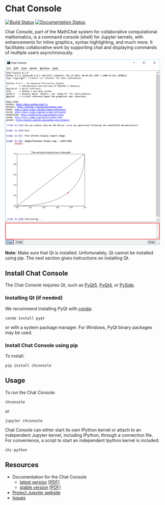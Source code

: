 # Chat Console

[![Build Status](https://travis-ci.org/jupyter/qtconsole.svg?branch=master)](https://travis-ci.org/jupyter/qtconsole)
[![Documentation Status](https://readthedocs.org/projects/chconsole/badge/?version=stable)](http://chconsole.readthedocs.org/en/stable/)

Chat Console, part of the MathChat system for collaborative computational mathematics, is a command console (shell) for Jupyter kernels, with enhancements for inline graphics,
syntax highlighting, and much more.
It facilitates collaborative
work by supporting chat and displaying commands of multiple users asynchronously.

![qtconsole](docs/_static/example_dialog.png)

**Note:** Make sure that Qt is installed. Unfortunately, Qt cannot be
installed using pip. The next section gives instructions on installing Qt.

## Install Chat Console

The Chat Console requires Qt, such as
[PyQt5](http://www.riverbankcomputing.com/software/pyqt/intro),
[PyQt4](https://www.riverbankcomputing.com/software/pyqt/download),
or [PySide](http://pyside.github.io/docs/pyside).

### Installing Qt (if needed)
We recommend installing PyQt with [conda](http://conda.pydata.org/docs):

    conda install pyqt

or with a system package manager. For Windows, PyQt binary packages may be
used.

### Install Chat Console using pip
To install:

    pip install chconsole


## Usage
To run the Chat Console:

    chconsole

or

    jupyter chconsole

Chat Console can either start its own IPython kernel or
attach to an independent Jupyter kernel, including
 IPython, through a connection file.
For convenience, a script to start an
independent Ipython kernel is included:

    chc-python

## Resources
- Documentation for the Chat Console
  * [latest version](http://chconsole.readthedocs.org/en/latest/)
  [[PDF](https://media.readthedocs.org/pdf/chconsole/latest/chconsole.pdf)]
  * [stable version](http://chconsole.readthedocs.org/en/stable/)
  [[PDF](https://media.readthedocs.org/pdf/chconsole/stable/chconsole.pdf)]
- [Project Jupyter website](https://jupyter.org)
- [Issues](https://github.com/jupyter/chconsole/issues)
